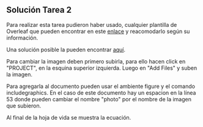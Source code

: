 ## Solución Tarea 2

Para realizar esta tarea pudieron haber usado, cualquier plantilla de Overleaf que pueden encontrar en este [enlace](https://www.overleaf.com/gallery/tagged/cv) y reacomodarlo según su información.

Una solución posible la pueden encontrar [aquí](https://www.overleaf.com/read/gpjkrnwvgmgm).

Para cambiar la imagen deben primero subirla, para ello hacen click en "PROJECT", en la esquina superior izquierda. Luego en "Add Files" y suben la imagen.

Para agregarla al documento pueden usar el ambiente figure y el comando includegraphics. En el caso de este documento hay un espacion en la línea 53 donde pueden cambiar el nombre "photo" por el nombre de la imagen que subieron.

Al final de la hoja de vida se muestra la ecuación.




